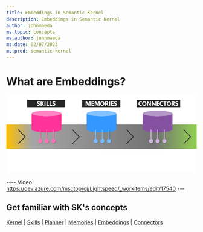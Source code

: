 ```yaml
---
title: Embeddings in Semantic Kernel
description: Embeddings in Semantic Kernel
author: johnmaeda
ms.topic: concepts
ms.author: johnmaeda
ms.date: 02/07/2023
ms.prod: semantic-kernel
---
```


# What are Embeddings?

![](../media/enhancers.png)

---- Video  https://dev.azure.com/msctoproj/Lightspeed/_workitems/edit/17540 ---

## Get familiar with SK's concepts

[Kernel](kernel) | [Skills](skills) | [Planner](planner) | [Memories](memories) | [Embeddings](embeddings) | [Connectors](connectors)